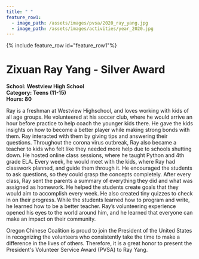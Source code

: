 ```yaml
---
title: " "
feature_row1:
  - image_path: /assets/images/pvsa/2020_ray_yang.jpg
  - image_path: /assets/images/activities/year_2020.jpg
---
```


{% include feature_row id="feature_row1"%}

# Zixuan Ray Yang - Silver Award

**School: Westview High School**  
**Category: Teens (11-15)**  
**Hours: 80**  

Ray is a freshman at Westview Highschool, and loves working with kids of all age groups. He volunteered at his soccer club, where he would arrive an hour before practice to help coach the younger kids there. He gave the kids insights on how to become a better player while making strong bonds with them. Ray interacted with them by giving tips and answering their questions. Throughout the corona virus outbreak, Ray also became a teacher to kids who felt like they needed more help due to schools shutting down. He hosted online class sessions, where he taught Python and 4th grade ELA. Every week, he would meet with the kids, where Ray had classwork planned, and guide them through it. He encouraged the students to ask questions, so they could grasp the concepts completely. After every class, Ray sent the parents a summary of everything they did and what was assigned as homework. He helped the students create goals that they would aim to accomplish every week. He also created tiny quizzes to check in on their progress. While the students learned how to program and write, he learned how to be a better teacher. Ray’s volunteering experience opened his eyes to the world around him, and he learned that everyone can make an impact on their community.

Oregon Chinese Coalition is proud to join the President of the United States in recognizing the volunteers who consistently take the time to make a difference in the lives of others. Therefore, it is a great honor to present the President's Volunteer Service Award (PVSA) to Ray Yang.
